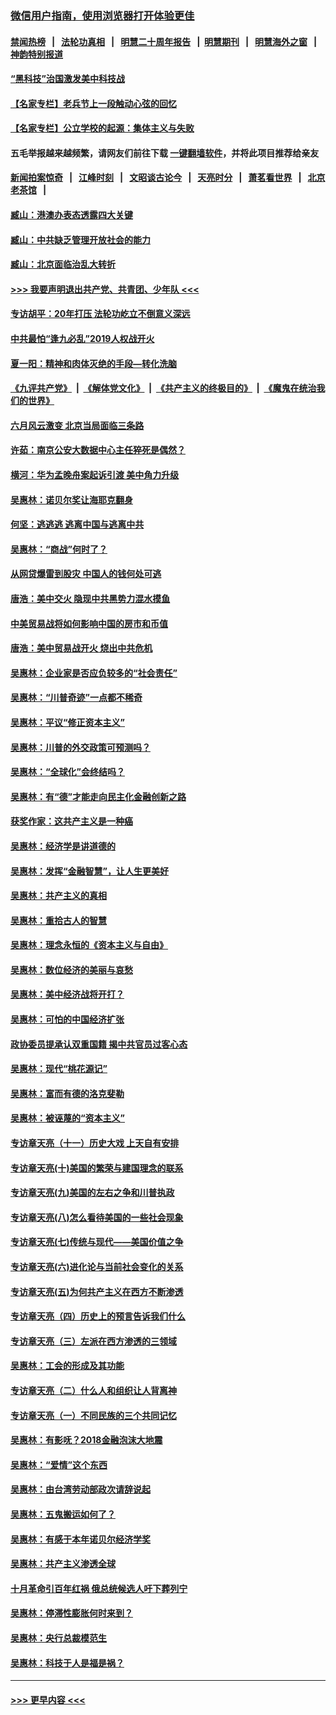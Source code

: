 ### [微信用户指南，使用浏览器打开体验更佳](https://github.com/gfw-breaker/banned-news1/blob/master/indexes/wechat-guide.md?t=0)
#### [禁闻热榜](热点新闻.md?t=0)  &nbsp;&nbsp;|&nbsp;&nbsp; [法轮功真相](https://github.com/gfw-breaker/truth/blob/master/README.md?t=0) &nbsp;&nbsp;|&nbsp;&nbsp; [明慧二十周年报告](https://github.com/gfw-breaker/mh-reports/blob/master/README.md?t=0) &nbsp;&nbsp;|&nbsp;&nbsp;[明慧期刊](https://github.com/gfw-breaker/mh-qikan) &nbsp;&nbsp;|&nbsp;&nbsp; [明慧海外之窗](https://github.com/gfw-breaker/mh-news/blob/master/README.md?t=0) &nbsp;&nbsp;|&nbsp;&nbsp; [神韵特别报道](https://github.com/gfw-breaker/mh-news/blob/master/shenyun.md?t=0)
#### [“黑科技”治国激发美中科技战](../pages/nsc423/n11638056.md?t=02031301) 
#### [【名家专栏】老兵节上一段触动心弦的回忆](../pages/nsc423/n11646016.md?t=02031301) 
#### [【名家专栏】公立学校的起源：集体主义与失败](../pages/nsc423/n11601833.md?t=02031301) 
#### 五毛举报越来越频繁，请网友们前往下载 [一键翻墙软件](https://github.com/gfw-breaker/ssr-accounts)，并将此项目推荐给亲友
#### [新闻拍案惊奇](https://github.com/gfw-breaker/banned-news1/blob/master/pages/link4.md) &nbsp;&nbsp;|&nbsp;&nbsp; [江峰时刻](https://github.com/gfw-breaker/banned-news1/blob/master/pages/link4.md) &nbsp;&nbsp;|&nbsp;&nbsp; [文昭谈古论今](https://github.com/gfw-breaker/banned-news1/blob/master/pages/link4.md) &nbsp;&nbsp;|&nbsp;&nbsp; [天亮时分](https://github.com/gfw-breaker/banned-news1/blob/master/pages/link4.md) &nbsp;&nbsp;|&nbsp;&nbsp; [萧茗看世界](https://github.com/gfw-breaker/banned-news1/blob/master/pages/link4.md) &nbsp;&nbsp;|&nbsp;&nbsp; [北京老茶馆](https://github.com/gfw-breaker/banned-news1/blob/master/pages/link4.md) &nbsp;&nbsp;|&nbsp;&nbsp; 
#### [臧山：港澳办表态透露四大关键](../pages/nsc423/n11421628.md?t=02031301) 
#### [臧山：中共缺乏管理开放社会的能力](../pages/nsc423/n11407457.md?t=02031301) 
#### [臧山：北京面临治乱大转折](../pages/nsc423/n11406895.md?t=02031301) 
#### [>>> 我要声明退出共产党、共青团、少年队 <<<](https://github.com/begood0513/goodnews/blob/master/quit/letter.md) 
#### [专访胡平：20年打压 法轮功屹立不倒意义深远](../pages/nsc423/n11398800.md?t=02031301) 
#### [中共最怕“逢九必乱”2019人权战开火](../pages/nsc423/n11385248.md?t=02031301) 
#### [夏一阳：精神和肉体灭绝的手段—转化洗脑](../pages/nsc423/n11368250.md?t=02031301) 
#### [《九评共产党》](https://github.com/begood0513/9ping.md/blob/master/README.md) &nbsp;|&nbsp; [《解体党文化》](../../../../jtdwh.md/blob/master/README.md)  &nbsp;|&nbsp; [《共产主义的终极目的》](../../../../gczydzjmd.md/blob/master/README.md) &nbsp;|&nbsp; [《魔鬼在统治我们的世界》](../../../../mgztzwmdsj.md/blob/master/README.md) 
#### [六月风云激变 北京当局面临三条路](../pages/nsc423/n11313668.md?t=02031301) 
#### [许茹：南京公安大数据中心主任猝死是偶然？](../pages/nsc423/n11064744.md?t=02031301) 
#### [横河：华为孟晚舟案起诉引渡 美中角力升级](../pages/nsc423/n11027230.md?t=02031301) 
#### [吴惠林：诺贝尔奖让海耶克翻身](../pages/nsc423/n10890049.md?t=02031301) 
#### [何坚：逃逃逃 逃离中国与逃离中共](../pages/nsc423/n10592891.md?t=02031301) 
#### [吴惠林：“商战”何时了？](../pages/nsc423/n10573558.md?t=02031301) 
#### [从网贷爆雷到股灾 中国人的钱何处可逃](../pages/nsc423/n10572800.md?t=02031301) 
#### [唐浩：美中交火 隐现中共黑势力混水摸鱼](../pages/nsc423/n10544040.md?t=02031301) 
#### [中美贸易战将如何影响中国的房市和币值](../pages/nsc423/n10543697.md?t=02031301) 
#### [唐浩：美中贸易战开火 烧出中共危机](../pages/nsc423/n10540126.md?t=02031301) 
#### [吴惠林：企业家是否应负较多的“社会责任”](../pages/nsc423/n10535022.md?t=02031301) 
#### [吴惠林：“川普奇迹”一点都不稀奇](../pages/nsc423/n10512808.md?t=02031301) 
#### [吴惠林：平议“修正资本主义”](../pages/nsc423/n10495724.md?t=02031301) 
#### [吴惠林：川普的外交政策可预测吗？](../pages/nsc423/n10462387.md?t=02031301) 
#### [吴惠林：“全球化”会终结吗？](../pages/nsc423/n10452838.md?t=02031301) 
#### [吴惠林：有“德”才能走向民主化金融创新之路](../pages/nsc423/n10432292.md?t=02031301) 
#### [获奖作家：这共产主义是一种癌](../pages/nsc423/n10431541.md?t=02031301) 
#### [吴惠林：经济学是讲道德的](../pages/nsc423/n10398014.md?t=02031301) 
#### [吴惠林：发挥“金融智慧”，让人生更美好](../pages/nsc423/n10375019.md?t=02031301) 
#### [吴惠林：共产主义的真相](../pages/nsc423/n10351394.md?t=02031301) 
#### [吴惠林：重拾古人的智慧](../pages/nsc423/n10337691.md?t=02031301) 
#### [吴惠林：理念永恒的《资本主义与自由》](../pages/nsc423/n10316274.md?t=02031301) 
#### [吴惠林：数位经济的美丽与哀愁](../pages/nsc423/n10292946.md?t=02031301) 
#### [吴惠林：美中经济战将开打？](../pages/nsc423/n10258825.md?t=02031301) 
#### [吴惠林：可怕的中国经济扩张](../pages/nsc423/n10219147.md?t=02031301) 
#### [政协委员提承认双重国籍 揭中共官员过客心态](../pages/nsc423/n10208809.md?t=02031301) 
#### [吴惠林：现代“桃花源记”](../pages/nsc423/n10185234.md?t=02031301) 
#### [吴惠林：富而有德的洛克斐勒](../pages/nsc423/n10142264.md?t=02031301) 
#### [吴惠林：被诬蔑的“资本主义”](../pages/nsc423/n10124816.md?t=02031301) 
#### [专访章天亮（十一）历史大戏 上天自有安排](../pages/nsc423/n10094905.md?t=02031301) 
#### [专访章天亮(十)美国的繁荣与建国理念的联系](../pages/nsc423/n10094899.md?t=02031301) 
#### [专访章天亮(九)美国的左右之争和川普执政](../pages/nsc423/n10094889.md?t=02031301) 
#### [专访章天亮(八)怎么看待美国的一些社会现象](../pages/nsc423/n10094857.md?t=02031301) 
#### [专访章天亮(七)传统与现代——美国价值之争](../pages/nsc423/n10093140.md?t=02031301) 
#### [专访章天亮(六)进化论与当前社会变化的关系](../pages/nsc423/n10092036.md?t=02031301) 
#### [专访章天亮(五)为何共产主义在西方不断渗透](../pages/nsc423/n10083620.md?t=02031301) 
#### [专访章天亮（四）历史上的预言告诉我们什么](../pages/nsc423/n10083606.md?t=02031301) 
#### [专访章天亮（三）左派在西方渗透的三领域](../pages/nsc423/n10081115.md?t=02031301) 
#### [吴惠林：工会的形成及其功能](../pages/nsc423/n10080633.md?t=02031301) 
#### [专访章天亮（二）什么人和组织让人背离神](../pages/nsc423/n10076637.md?t=02031301) 
#### [专访章天亮（一）不同民族的三个共同记忆](../pages/nsc423/n10074188.md?t=02031301) 
#### [吴惠林：有影呒？2018金融泡沫大地震](../pages/nsc423/n10040534.md?t=02031301) 
#### [吴惠林：“爱情”这个东西](../pages/nsc423/n10019423.md?t=02031301) 
#### [吴惠林：由台湾劳动部政次请辞说起](../pages/nsc423/n9979679.md?t=02031301) 
#### [吴惠林：五鬼搬运如何了？](../pages/nsc423/n9925338.md?t=02031301) 
#### [吴惠林：有感于本年诺贝尔经济学奖](../pages/nsc423/n9871883.md?t=02031301) 
#### [吴惠林：共产主义渗透全球](../pages/nsc423/n9812748.md?t=02031301) 
#### [十月革命引百年红祸 俄总统候选人吁下葬列宁](../pages/nsc423/n9810182.md?t=02031301) 
#### [吴惠林：停滞性膨胀何时来到？](../pages/nsc423/n9764136.md?t=02031301) 
#### [吴惠林：央行总裁模范生](../pages/nsc423/n9728134.md?t=02031301) 
#### [吴惠林：科技于人是福是祸？](../pages/nsc423/n9672982.md?t=02031301) 

----
#### [ >>> 更早内容 <<< ](../indexes/nsc423-earlier.md)
